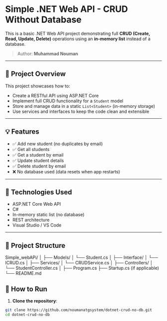 # Simple .NET Web API - CRUD Without Database

This is a basic .NET Web API project demonstrating full **CRUD (Create, Read, Update, Delete)** operations using an **in-memory list** instead of a database.

> Author: **Muhammad Nouman**

---

## 📌 Project Overview

This project showcases how to:

- Create a RESTful API using ASP.NET Core
- Implement full CRUD functionality for a `Student` model
- Store and manage data in a static `List<Student>` (in-memory storage)
- Use services and interfaces to keep the code clean and extensible

---

## 💡 Features

- ✅ Add new student (no duplicates by email)
- ✅ Get all students
- ✅ Get a student by email
- ✅ Update student details
- ✅ Delete student by email
- ❌ No database used (data resets when app restarts)

---

## 🔧 Technologies Used

- ASP.NET Core Web API
- C#
- In-memory static list (no database)
- REST architecture
- Visual Studio / VS Code

---

## 📁 Project Structure

Simple_webAPi/
│
├── Models/
│ └── Student.cs
│
├── Interface/
│ └── ICRUD.cs
│
├── Services/
│ └── CRUDService.cs
│
├── Controllers/
│ └── StudentController.cs
│
├── Program.cs
├── Startup.cs (if applicable)
└── README.md


## 🚀 How to Run

1. **Clone the repository**:

```bash
git clone https://github.com/noumanatgsystem/dotnet-crud-no-db.git
cd dotnet-crud-no-db
